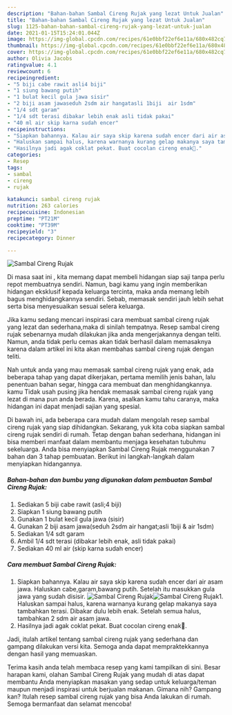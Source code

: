 ```yaml
---
description: "Bahan-bahan Sambal Cireng Rujak yang lezat Untuk Jualan"
title: "Bahan-bahan Sambal Cireng Rujak yang lezat Untuk Jualan"
slug: 1125-bahan-bahan-sambal-cireng-rujak-yang-lezat-untuk-jualan
date: 2021-01-15T15:24:01.044Z
image: https://img-global.cpcdn.com/recipes/61e0bbf22ef6e11a/680x482cq70/sambal-cireng-rujak-foto-resep-utama.jpg
thumbnail: https://img-global.cpcdn.com/recipes/61e0bbf22ef6e11a/680x482cq70/sambal-cireng-rujak-foto-resep-utama.jpg
cover: https://img-global.cpcdn.com/recipes/61e0bbf22ef6e11a/680x482cq70/sambal-cireng-rujak-foto-resep-utama.jpg
author: Olivia Jacobs
ratingvalue: 4.1
reviewcount: 6
recipeingredient:
- "5 biji cabe rawit asli4 biji"
- "1 siung bawang putih"
- "1 bulat kecil gula jawa sisir"
- "2 biji asam jawaseduh 2sdm air hangatasli 1biji  air 1sdm"
- "1/4 sdt garam"
- "1/4 sdt terasi dibakar lebih enak asli tidak pakai"
- "40 ml air skip karna sudah encer"
recipeinstructions:
- "Siapkan bahannya. Kalau air saya skip karena sudah encer dari air asam jawa. Haluskan cabe,garam,bawang putih. Setelah itu masukkan gula jawa yang sudah disisir."
- "Haluskan sampai halus, karena warnanya kurang gelap makanya saya tambahkan terasi. Dibakar dulu lebih enak. Setelah semua halus, tambahkan 2 sdm air asam jawa."
- "Hasilnya jadi agak coklat pekat. Buat cocolan cireng enak🤗."
categories:
- Resep
tags:
- sambal
- cireng
- rujak

katakunci: sambal cireng rujak 
nutrition: 263 calories
recipecuisine: Indonesian
preptime: "PT21M"
cooktime: "PT39M"
recipeyield: "3"
recipecategory: Dinner

---
```



![Sambal Cireng Rujak](https://img-global.cpcdn.com/recipes/61e0bbf22ef6e11a/680x482cq70/sambal-cireng-rujak-foto-resep-utama.jpg)

Di masa  saat ini , kita memang dapat membeli hidangan siap saji tanpa perlu repot membuatnya sendiri. Namun, bagi kamu yang ingin memberikan hidangan eksklusif kepada keluarga tercinta, maka anda memang lebih bagus menghidangkannya sendiri. Sebab, memasak sendiri jauh lebih sehat serta bisa menyesuaikan sesuai selera keluarga.

Jika kamu sedang mencari inspirasi cara membuat sambal cireng rujak yang lezat dan sederhana,maka di sinilah tempatnya. Resep sambal cireng rujak  sebenarnya mudah dilakukan jika anda mengerjakannya dengan teliti. Namun, anda tidak perlu cemas akan tidak berhasil dalam memasaknya 
karena dalam artikel ini kita akan membahas sambal cireng rujak dengan teliti.  



Nah untuk anda yang mau memasak sambal cireng rujak yang enak, ada beberapa tahap yang dapat dikerjakan, pertama memilih jenis bahan, lalu penentuan bahan segar, hingga cara membuat dan menghidangkannya. kamu Tidak usah pusing jika hendak memasak sambal cireng rujak yang lezat di mana pun anda berada. Karena, asalkan kamu  tahu caranya, maka hidangan ini dapat menjadi sajian yang spesial.

Di bawah ini, ada beberapa cara mudah dalam mengolah resep sambal cireng rujak yang siap dihidangkan. Sekarang, yuk kita coba siapkan sambal cireng rujak sendiri di rumah. Tetap dengan bahan sederhana, hidangan ini bisa memberi manfaat dalam membantu menjaga kesehatan tubuhmu sekeluarga. Anda bisa menyiapkan Sambal Cireng Rujak menggunakan 7 bahan dan 3 tahap pembuatan. Berikut ini langkah-langkah dalam menyiapkan hidangannya.

<!--inarticleads1-->

##### Bahan-bahan dan bumbu yang digunakan dalam pembuatan Sambal Cireng Rujak:

1. Sediakan 5 biji cabe rawit (asli;4 biji)
1. Siapkan 1 siung bawang putih
1. Gunakan 1 bulat kecil gula jawa (sisir)
1. Gunakan 2 biji asam jawa(seduh 2sdm air hangat;asli 1biji &amp; air 1sdm)
1. Sediakan 1/4 sdt garam
1. Ambil 1/4 sdt terasi (dibakar lebih enak, asli tidak pakai)
1. Sediakan 40 ml air (skip karna sudah encer)




<!--inarticleads2-->

##### Cara membuat Sambal Cireng Rujak:

1. Siapkan bahannya. Kalau air saya skip karena sudah encer dari air asam jawa. Haluskan cabe,garam,bawang putih. Setelah itu masukkan gula jawa yang sudah disisir.
<img src="https://img-global.cpcdn.com/steps/ac2ad728f689cf02/160x128cq70/sambal-cireng-rujak-langkah-memasak-1-foto.jpg" alt="Sambal Cireng Rujak"><img src="https://img-global.cpcdn.com/steps/96143c08d86955ad/160x128cq70/sambal-cireng-rujak-langkah-memasak-1-foto.jpg" alt="Sambal Cireng Rujak">1. Haluskan sampai halus, karena warnanya kurang gelap makanya saya tambahkan terasi. Dibakar dulu lebih enak. Setelah semua halus, tambahkan 2 sdm air asam jawa.
1. Hasilnya jadi agak coklat pekat. Buat cocolan cireng enak🤗.




Jadi, itulah artikel tentang  sambal cireng rujak  yang sederhana dan gampang dilakukan versi kita. Semoga anda dapat mempraktekkannya dengan hasil yang memuaskan. 

Terima kasih anda telah membaca resep yang kami tampilkan di sini. Besar harapan kami, olahan  Sambal Cireng Rujak yang mudah di atas dapat membantu Anda menyiapkan masakan yang sedap untuk keluarga/teman maupun menjadi inspirasi untuk berjualan makanan. Gimana nih? Gampang kan? Itulah resep sambal cireng rujak yang bisa Anda lakukan di rumah. Semoga bermanfaat dan selamat mencoba!

